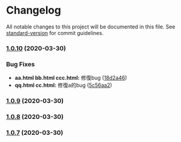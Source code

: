 # Changelog

All notable changes to this project will be documented in this file. See [standard-version](https://github.com/conventional-changelog/standard-version) for commit guidelines.

### [1.0.10](https://github.com/qinyuanqiblog/wheel/compare/v1.0.2...v1.0.10) (2020-03-30)


### Bug Fixes

* **aa.html  bb.html  ccc.html:** 修復bug ([18d2a46](https://github.com/qinyuanqiblog/wheel/commit/18d2a4645709fd0c30596791197127a77b6e4a13))
* **qq.html cc.html:** 修復a的bug ([5c56aa2](https://github.com/qinyuanqiblog/wheel/commit/5c56aa248739a10d854f7d16c82ca2a257099967))

### [1.0.9](https://github.com/qinyuanqiblog/wheel/compare/v1.0.8...v1.0.9) (2020-03-30)

### [1.0.8](https://github.com/qinyuanqiblog/wheel/compare/v1.0.7...v1.0.8) (2020-03-30)

### [1.0.7](https://github.com/qinyuanqiblog/wheel/compare/v1.0.6...v1.0.7) (2020-03-30)
